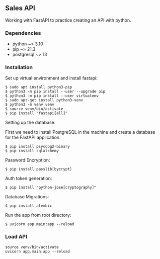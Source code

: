 ## Sales API

Working with FastAPI to practice creating an API with python.

### Dependencies

- python ~> 3.10
- pip ~> 21.3
- postgresql ~> 13

### Installation

Set up virtual environment and install fastapi:

```
$ sudo apt install python3-pip
$ python3 -m pip install --user --upgrade pip
$ python3 -m pip install --user virtualenv
$ sudo apt-get install python3-venv
$ python3 -m venv venv
$ source venv/bin/activate
$ pip install "fastapi[all]"
```


Setting up the database:

First we need to install PostgreSQL in the machine and create a database for the FastAPI application.
```
$ pip install psycopg2-binary
$ pip install sqlalchemy
```

Password Encryption:
```
$ pip install passlib[bycrypt]
```

Auth token generation:
```
$ pip install "python-jose[cryptography]"
```

Database Migrations:

```
$ pip install alembic
```


Run the app from root directory:

```
$ uvicorn app.main:app --reload
```

### Load API
```
source venv/bin/activate
uvicorn app.main:app --reload
```